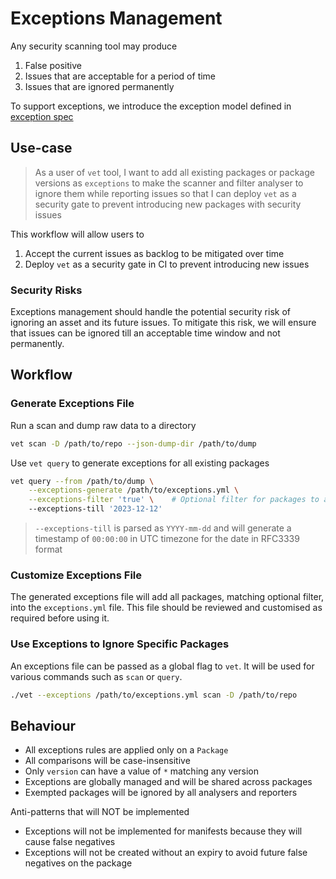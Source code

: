 # Exceptions Management

Any security scanning tool may produce

1. False positive
2. Issues that are acceptable for a period of time
3. Issues that are ignored permanently

To support exceptions, we introduce the exception model defined in [exception
spec](../api/exception_spec.proto)

## Use-case

> As a user of `vet` tool, I want to add all existing packages or package
> versions as `exceptions` to make the scanner and filter analyser to ignore
> them while reporting issues so that I can deploy `vet` as a security gate to
> prevent introducing new packages with security issues

This workflow will allow users to

1. Accept the current issues as backlog to be mitigated over time
2. Deploy `vet` as a security gate in CI to prevent introducing new issues

### Security Risks

Exceptions management should handle the potential security risk of ignoring an
asset and its future issues. To mitigate this risk, we will ensure that issues
can be ignored till an acceptable time window and not permanently.

## Workflow

### Generate Exceptions File

Run a scan and dump raw data to a directory

```bash
vet scan -D /path/to/repo --json-dump-dir /path/to/dump
```

Use `vet query` to generate exceptions for all existing packages

```bash
vet query --from /path/to/dump \
    --exceptions-generate /path/to/exceptions.yml \
    --exceptions-filter 'true' \    # Optional filter for packages to add
    --exceptions-till '2023-12-12'
```

> `--exceptions-till` is parsed as `YYYY-mm-dd` and will generate a timestamp
> of `00:00:00` in UTC timezone for the date in RFC3339 format

### Customize Exceptions File

The generated exceptions file will add all packages, matching optional filter,
into the `exceptions.yml` file. This file should be reviewed and customised as
required before using it.

### Use Exceptions to Ignore Specific Packages

An exceptions file can be passed as a global flag to `vet`. It will be used for
various commands such as `scan` or `query`.

```bash
./vet --exceptions /path/to/exceptions.yml scan -D /path/to/repo
```

## Behaviour

* All exceptions rules are applied only on a `Package`
* All comparisons will be case-insensitive
* Only `version` can have a value of `*` matching any version
* Exceptions are globally managed and will be shared across packages
* Exempted packages will be ignored by all analysers and reporters

Anti-patterns that will NOT be implemented

* Exceptions will not be implemented for manifests because they will cause
    false negatives
* Exceptions will not be created without an expiry to avoid future false
    negatives on the package

